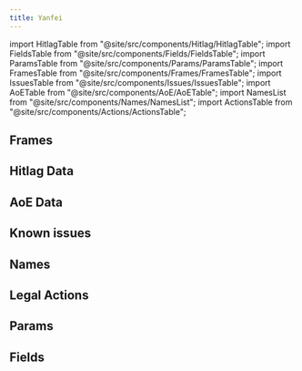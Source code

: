 ```yaml
---
title: Yanfei
---
```


import HitlagTable from "@site/src/components/Hitlag/HitlagTable";
import FieldsTable from "@site/src/components/Fields/FieldsTable";
import ParamsTable from "@site/src/components/Params/ParamsTable";
import FramesTable from "@site/src/components/Frames/FramesTable";
import IssuesTable from "@site/src/components/Issues/IssuesTable";
import AoETable from "@site/src/components/AoE/AoETable";
import NamesList from "@site/src/components/Names/NamesList";
import ActionsTable from "@site/src/components/Actions/ActionsTable";

## Frames

<FramesTable item_key="yanfei" />

## Hitlag Data

<HitlagTable item_key="yanfei" />

## AoE Data

<AoETable item_key="yanfei" />

## Known issues

<IssuesTable item_key="yanfei" />

## Names

<NamesList item_key="yanfei" />

## Legal Actions

<ActionsTable item_key="yanfei" />

## Params

<ParamsTable item_key="yanfei" />

## Fields

<FieldsTable item_key="yanfei" />
